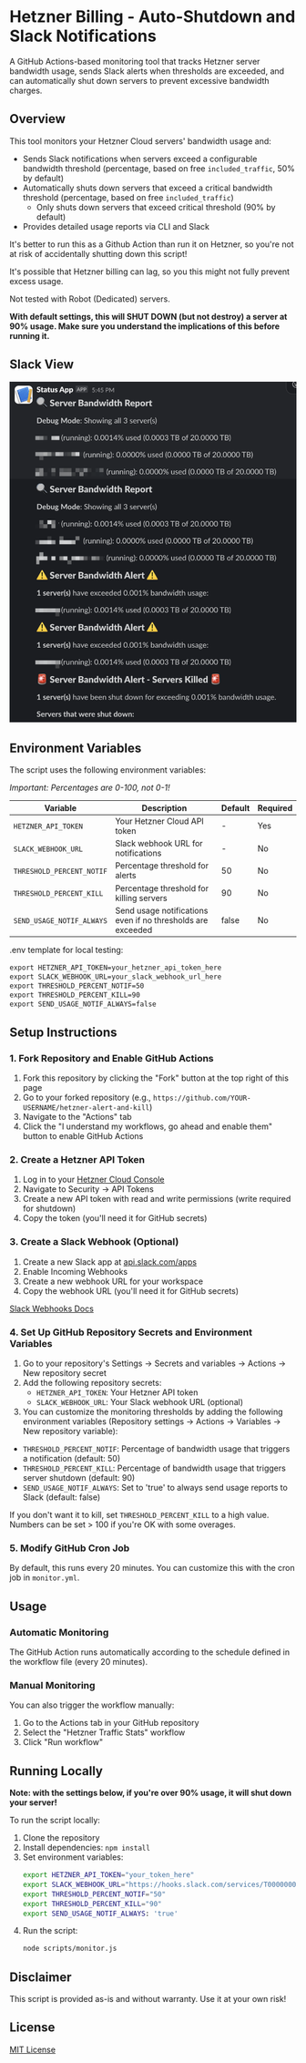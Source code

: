 # Hetzner Billing - Auto-Shutdown and Slack Notifications

A GitHub Actions-based monitoring tool that tracks Hetzner server bandwidth usage, sends Slack alerts when thresholds are exceeded, and can automatically shut down servers to prevent excessive bandwidth charges.

## Overview

This tool monitors your Hetzner Cloud servers' bandwidth usage and:
- Sends Slack notifications when servers exceed a configurable bandwidth threshold (percentage, based on free `included_traffic`, 50% by default)
- Automatically shuts down servers that exceed a critical bandwidth threshold (percentage, based on free `included_traffic`)
  - Only shuts down servers that exceed critical threshold (90% by default)
- Provides detailed usage reports via CLI and Slack

It's better to run this as a Github Action than run it on Hetzner, so you're not at risk of accidentally shutting down this script!

It's possible that Hetzner billing can lag, so you this might not fully prevent excess usage.

Not tested with Robot (Dedicated) servers.

**With default settings, this will SHUT DOWN (but not destroy) a server at 90% usage. Make sure you understand the implications of this before running it.**

## Slack View
![Slack](images/slack.png)

## Environment Variables

The script uses the following environment variables:

*Important: Percentages are 0-100, not 0-1!*

| Variable | Description | Default | Required |
|----------|-------------|---------|----------|
| `HETZNER_API_TOKEN` | Your Hetzner Cloud API token | - | Yes |
| `SLACK_WEBHOOK_URL` | Slack webhook URL for notifications | - | No |
| `THRESHOLD_PERCENT_NOTIF` | Percentage threshold for alerts | 50 | No |
| `THRESHOLD_PERCENT_KILL` | Percentage threshold for killing servers | 90 | No |
| `SEND_USAGE_NOTIF_ALWAYS` | Send usage notifications even if no thresholds are exceeded | false | No |

.env template for local testing:
```
export HETZNER_API_TOKEN=your_hetzner_api_token_here
export SLACK_WEBHOOK_URL=your_slack_webhook_url_here
export THRESHOLD_PERCENT_NOTIF=50
export THRESHOLD_PERCENT_KILL=90
export SEND_USAGE_NOTIF_ALWAYS=false
```
## Setup Instructions

### 1. Fork Repository and Enable GitHub Actions

1. Fork this repository by clicking the "Fork" button at the top right of this page
2. Go to your forked repository (e.g., `https://github.com/YOUR-USERNAME/hetzner-alert-and-kill`)
3. Navigate to the "Actions" tab
4. Click the "I understand my workflows, go ahead and enable them" button to enable GitHub Actions

### 2. Create a Hetzner API Token

1. Log in to your [Hetzner Cloud Console](https://console.hetzner.cloud/)
2. Navigate to Security → API Tokens
3. Create a new API token with read and write permissions (write required for shutdown)
4. Copy the token (you'll need it for GitHub secrets)

### 3. Create a Slack Webhook (Optional)

1. Create a new Slack app at [api.slack.com/apps](https://api.slack.com/apps)
2. Enable Incoming Webhooks
3. Create a new webhook URL for your workspace
4. Copy the webhook URL (you'll need it for GitHub secrets)

[Slack Webhooks Docs](https://api.slack.com/messaging/webhooks)

### 4. Set Up GitHub Repository Secrets and Environment Variables

1. Go to your repository's Settings → Secrets and variables → Actions → New repository secret
2. Add the following repository secrets:
   - `HETZNER_API_TOKEN`: Your Hetzner API token
   - `SLACK_WEBHOOK_URL`: Your Slack webhook URL (optional)
3. You can customize the monitoring thresholds by adding the following environment variables (Repository settings -> Actions -> Variables -> New repository variable):
- `THRESHOLD_PERCENT_NOTIF`: Percentage of bandwidth usage that triggers a notification (default: 50)
- `THRESHOLD_PERCENT_KILL`: Percentage of bandwidth usage that triggers server shutdown (default: 90)
- `SEND_USAGE_NOTIF_ALWAYS`: Set to 'true' to always send usage reports to Slack (default: false)

If you don't want it to kill, set `THRESHOLD_PERCENT_KILL` to a high value. Numbers can be set > 100 if you're OK with some overages.


### 5. Modify GitHub Cron Job

By default, this runs every 20 minutes. You can customize this with the cron job in `monitor.yml`.

## Usage

### Automatic Monitoring

The GitHub Action runs automatically according to the schedule defined in the workflow file (every 20 minutes).

### Manual Monitoring

You can also trigger the workflow manually:
1. Go to the Actions tab in your GitHub repository
2. Select the "Hetzner Traffic Stats" workflow
3. Click "Run workflow"

## Running Locally

**Note: with the settings below, if you're over 90% usage, it will shut down your server!**

To run the script locally:

1. Clone the repository
2. Install dependencies: `npm install`
3. Set environment variables:
   ```bash
   export HETZNER_API_TOKEN="your_token_here"
   export SLACK_WEBHOOK_URL="https://hooks.slack.com/services/T00000000/B00000000/XXXXXXXXXXXXXXXXXXXXXXXX"
   export THRESHOLD_PERCENT_NOTIF="50"
   export THRESHOLD_PERCENT_KILL="90"
   export SEND_USAGE_NOTIF_ALWAYS: 'true'
   ```
4. Run the script:
   ```bash
   node scripts/monitor.js
   ```

## Disclaimer
This script is provided as-is and without warranty. Use it at your own risk!

## License

[MIT License](LICENSE)
